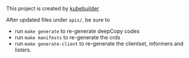 This project is created by [kubebuilder](https://github.com/kubernetes-sigs/kubebuilder)

After updated files under `apis/`, be sure to
- run `make generate` to re-generate deepCopy codes
- run `make manifests` to re-generate the crds
- run `make generate-client` to re-generate the clientset, informers and listers.

